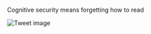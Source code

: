 Cognitive security means forgetting how to read


![Tweet image](/asset/crosspoast/Gpy2TIyaYAE-U-q.jpg)

